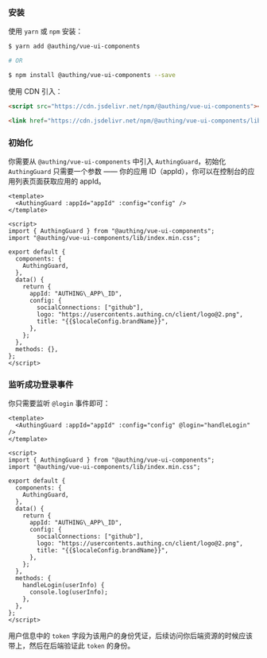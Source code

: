 ### 安装

使用 `yarn` 或 `npm` 安装：

```bash
$ yarn add @authing/vue-ui-components

# OR

$ npm install @authing/vue-ui-components --save
```

使用 CDN 引入：

```html
<script src="https://cdn.jsdelivr.net/npm/@authing/vue-ui-components"></script>

<link href="https://cdn.jsdelivr.net/npm/@authing/vue-ui-components/lib/index.min.css" rel="stylesheet"></link>
```

### 初始化

你需要从 `@authing/vue-ui-components` 中引入 `AuthingGuard`，初始化 `AuthingGuard` 只需要一个参数 —— 你的应用 ID（appId），你可以在控制台的应用列表页面获取应用的 appId。

```vue
<template>
  <AuthingGuard :appId="appId" :config="config" />
</template>

<script>
import { AuthingGuard } from "@authing/vue-ui-components";
import "@authing/vue-ui-components/lib/index.min.css";

export default {
  components: {
    AuthingGuard,
  },
  data() {
    return {
      appId: "AUTHING\_APP\_ID",
      config: {
        socialConnections: ["github"],
        logo: "https://usercontents.authing.cn/client/logo@2.png",
        title: "{{$localeConfig.brandName}}",
      },
    };
  },
  methods: {},
};
</script>
```

### 监听成功登录事件

你只需要监听 `@login` 事件即可：

```vue
<template>
  <AuthingGuard :appId="appId" :config="config" @login="handleLogin" />
</template>

<script>
import { AuthingGuard } from "@authing/vue-ui-components";
import "@authing/vue-ui-components/lib/index.min.css";

export default {
  components: {
    AuthingGuard,
  },
  data() {
    return {
      appId: "AUTHING\_APP\_ID",
      config: {
        socialConnections: ["github"],
        logo: "https://usercontents.authing.cn/client/logo@2.png",
        title: "{{$localeConfig.brandName}}",
      },
    };
  },
  methods: {
    handleLogin(userInfo) {
      console.log(userInfo);
    },
  },
};
</script>
```

用户信息中的 `token` 字段为该用户的身份凭证，后续访问你后端资源的时候应该带上，然后在后端验证此 `token` 的身份。

